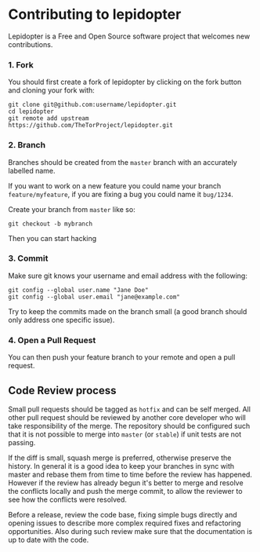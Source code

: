 # Contributing to lepidopter

Lepidopter is a Free and Open Source software project that welcomes
new contributions.

### 1. Fork

You should first create a fork of lepidopter by clicking on the fork button
and cloning your fork with:

```
git clone git@github.com:username/lepidopter.git
cd lepidopter
git remote add upstream https://github.com/TheTorProject/lepidopter.git
```

### 2. Branch

Branches should be created from the `master` branch with an accurately
labelled name.

If you want to work on a new feature you could name your branch
`feature/myfeature`, if you are fixing a bug you could name it `bug/1234`.

Create your branch from `master` like so:

```
git checkout -b mybranch
```

Then you can start hacking

### 3. Commit

Make sure git knows your username and email address with the following:

```
git config --global user.name "Jane Doe"
git config --global user.email "jane@example.com"
```

Try to keep the commits made on the branch small (a good branch should only
address one specific issue).

### 4. Open a Pull Request

You can then push your feature branch to your remote and open a pull request.

## Code Review process

Small pull requests should be tagged as `hotfix` and can be self
merged. All other pull request should be reviewed by another core
developer who will take responsibility of the merge. The repository
should be configured such that it is not possible to merge into
`master` (or `stable`) if unit tests are not passing.

If the diff is small, squash merge is preferred, otherwise preserve
the history.  In general it is a good idea to keep your branches
in sync with master and rebase them from time to time before the
review has happened. However if the review has already begun it's
better to merge and resolve the conflicts locally and push the merge
commit, to allow the reviewer to see how the conflicts were resolved.

Before a release, review the code base, fixing simple bugs directly
and opening issues to describe more complex required fixes and
refactoring opportunities. Also during such review make sure that
the documentation is up to date with the code.
